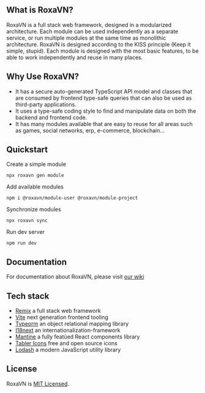 ## What is RoxaVN?

RoxaVN is a full stack web framework, designed in a modularized architecture. Each module can be used independently as a separate service, or run multiple modules at the same time as monolithic architecture. RoxaVN is designed according to the KISS principle (Keep it simple, stupid). Each module is designed with the most basic features, to be able to work independently and reuse in many places.

## Why Use RoxaVN?

- It has a secure auto-generated TypeScript API model and classes that are consumed by frontend type-safe queries that can also be used as third-party applications.
- It uses a type-safe coding style to find and manipulate data on both the backend and frontend code.
- It has many modules available that are easy to reuse for all areas such as games, social networks, erp, e-commerce, blockchain...

## Quickstart

Create a simple module

```
npx roxavn gen module
```

Add available modules

```
npm i @roxavn/module-user @roxavn/module-project
```

Synchronize modules

```
npx roxavn sync
```

Run dev server

```
npm run dev
```

## Documentation

For documentation about RoxaVN, please visit [our wiki](https://github.com/RoxaVN/roxavn/wiki)

## Tech stack

- [Remix](https://remix.run/) a full stack web framework
- [Vite](https://vitejs.dev/) next generation frontend tooling
- [Typeorm](https://typeorm.io/) an object relational mapping library
- [I18next](https://www.i18next.com/) an internationalization-framework
- [Mantine](https://mantine.dev/) a fully featủed React components library
- [Tabler Icons](https://tabler-icons.io/) free and open source icons
- [Lodash](https://lodash.com/) a modern JavaScript utility library

## License

RoxaVN is [MIT Licensed](https://github.com/RoxaVN/roxavn/blob/master/LICENSE).
